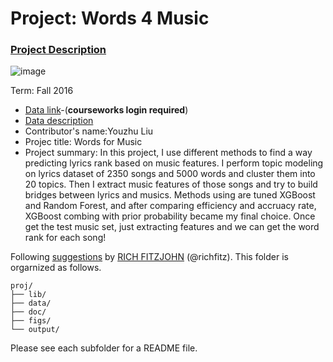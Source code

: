 # Project: Words 4 Music

### [Project Description](doc/Project4_desc.md)

![image](http://cdn.newsapi.com.au/image/v1/f7131c018870330120dbe4b73bb7695c?width=650)

Term: Fall 2016

+ [Data link](https://courseworks2.columbia.edu/courses/11849/files/folder/Project_Files?preview=763391)-(**courseworks login required**)
+ [Data description](doc/readme.html)
+ Contributor's name:Youzhu Liu
+ Projec title: Words for Music
+ Project summary: In this project, I use different methods to find a way predicting lyrics rank based on music features. I perform topic modeling on lyrics dataset of 2350 songs and 5000 words and cluster them into 20 topics. Then I extract music features of those songs and try to build bridges between lyrics and musics. Methods using are tuned XGBoost and Random Forest, and after comparing efficiency and accruacy rate, XGBoost combing with prior probability became my final choice. Once get the test music set, just extracting features and we can get the word rank for each song!
	
Following [suggestions](http://nicercode.github.io/blog/2013-04-05-projects/) by [RICH FITZJOHN](http://nicercode.github.io/about/#Team) (@richfitz). This folder is orgarnized as follows.

```
proj/
├── lib/
├── data/
├── doc/
├── figs/
└── output/
```

Please see each subfolder for a README file.
